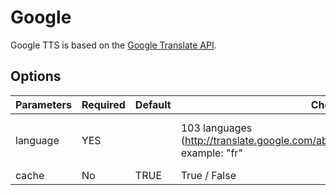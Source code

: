 # Google

Google TTS is based on the [Google Translate API](http://translate.google.com).

## Options

| Parameters | Required | Default | Choices    | Comment |
|------------|----------|---------|------------|---------|
| language   | YES      |         | 103 languages (http://translate.google.com/about/intl/en_ALL/languages.html), example: "fr" | Language are identified with their ISO_639-1 codes (https://en.wikipedia.org/wiki/List_of_ISO_639-1_codes) |
| cache      | No       | TRUE    | True / False                                                                                | True if you want to use the cache with this TTS                                                            |

